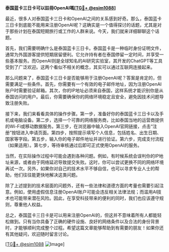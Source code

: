 **泰国蓝卡三日卡可以註冊OpenAI嗎[[TG💪+ @esim1088](https://t.me/s/esim1088)]**

最近，很多人对泰国蓝卡三日卡和OpenAI之间的关系感到好奇。那么，泰国蓝卡三日卡到底能不能用来注册OpenAI呢？这确实是一个值得探讨的话题，尤其是对于那些计划在泰国短期旅行或工作的人群来说。今天，我们就来详细聊聊这个话题。

首先，我们需要明确什么是泰国蓝卡三日卡。泰国蓝卡是一种临时身份证明文件，通常为外国游客提供短期居留便利。它允许持有者在泰国停留一定时间，并享受一些基本服务。而OpenAI则是全球知名的AI研究实验室，其开发的ChatGPT等工具受到了广泛欢迎。这两个看似不相关的概念，其实可以通过互联网连接起来。

那么问题来了，泰国蓝卡三日卡是否能够用于注册OpenAI呢？答案是肯定的，但需要满足一些条件。首先，你需要有一个有效的电子邮件地址，因为注册OpenAI账户时需要验证邮箱。其次，你的IP地址必须来自泰国，这样系统才能识别你是从泰国访问的用户。最后，你需要确保你的网络环境稳定且安全，避免因技术问题导致注册失败。

接下来，我们来看看具体的操作步骤。第一步，准备好你的泰国蓝卡三日卡以及手机或电脑设备。第二步，选择一个可靠的网络服务商，比如泰国当地的运营商提供的Wi-Fi或移动数据服务。第三步，在浏览器中输入OpenAI官网链接，点击“注册”按钮进入申请页面。第四步，按照提示填写个人信息，包括姓名、出生日期、国家等字段。第五步，输入你的电子邮件地址并进行验证。第六步，完成支付流程（如果适用）。第七步，等待审核通过后即可正式使用OpenAI的服务。

当然，在实际操作过程中可能会遇到各种问题。例如，有时候系统会误判你的IP地址来源，或者由于网络延迟导致提交失败。这时，你可以尝试更换不同的网络环境再试一次。另外，如果你对自己的技术水平不够自信，也可以寻求专业人士的帮助，他们往往能更快地解决这类问题。

除了上述提到的技术层面的问题外，还有一些法律和道德方面的考量也需要引起注意。例如，使用虚假信息注册OpenAI账户可能会违反相关法律法规；而滥用AI技术也可能带来潜在风险。因此，在享受科技带来的便利的同时，我们也应该遵守规则，尊重他人权益。

总之，泰国蓝卡三日卡是可以用来注册OpenAI的，但这并不意味着所有人都能轻松做到。只有当你具备了正确的硬件设施、良好的网络条件以及合法的身份背景时，才能够顺利完成整个过程。希望这篇文章能够帮助到有需要的朋友！如果你还有其他疑问，欢迎随时留言讨论。

[[TG💪+ @esim1088](https://t.me/s/esim1088) ![Image](https://i.postimg.cc/4NQfJmqS/Snipaste-2025-05-13-00-14-12.png)]